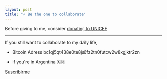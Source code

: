 ```yaml
---
layout: post
title: "⭐️ Be the one to collaborate"
---
```


Before giving to me, consider [donating to UNICEF](https://donate.unicef.org/donate/now)

----

If you still want to collaborate to my daily life,

- Bitcoin Adress  bc1qj5qt438e0te8js6fz2tn0futcw2w8xgjktr2zn

- If you're in Argentina 🇦🇷

<div id="html" markdown="0">
<a mp-mode="dftl" href="https://www.mercadopago.com.ar/subscriptions/checkout?preapproval_plan_id=2c938084802a37ba01802bb17b2e0016" name="MP-payButton" class='blue-ar-l-rn-none'>Suscribirme</a>
<script type="text/javascript">
   (function() {
      function $MPC_load() {
         window.$MPC_loaded !== true && (function() {
         var s = document.createElement("script");
         s.type = "text/javascript";
         s.async = true;
         s.src = document.location.protocol + "//secure.mlstatic.com/mptools/render.js";
         var x = document.getElementsByTagName('script')[0];
         x.parentNode.insertBefore(s, x);
         window.$MPC_loaded = true;
      })();
   }
   window.$MPC_loaded !== true ? (window.attachEvent ? window.attachEvent('onload', $MPC_load) : window.addEventListener('load', $MPC_load, false)) : null;
   })();
</script>
</div>
